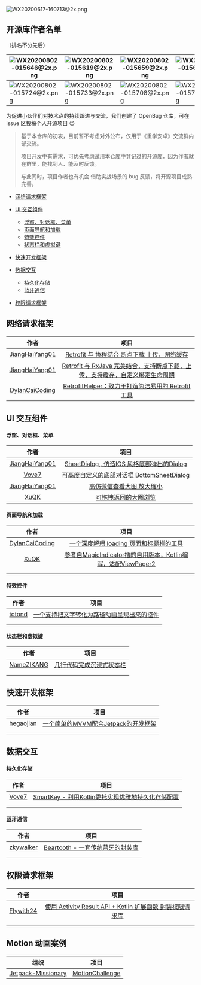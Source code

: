 ![WX20200617-160713@2x.png](https://i.loli.net/2020/06/17/svAqmeMbIlN4LTn.png)



## 开源库作者名单

（排名不分先后）

| ![WX20200802-015646@2x.png](https://i.loli.net/2020/08/02/NBwJMdiHzkoVQsh.png) | ![WX20200802-015619@2x.png](https://i.loli.net/2020/08/02/9qiWD6jpdQKM37w.png) | ![WX20200802-015659@2x.png](https://i.loli.net/2020/08/02/1pUErWsdFDLlmYH.png) | ![WX20200802-015611@2x.png](https://i.loli.net/2020/08/02/sBZTK2VF8avuPkn.png) |
| ------------------------------------------------------------ | ------------------------------------------------------------ | ------------------------------------------------------------ | ------------------------------------------------------------ |
| ![WX20200802-015724@2x.png](https://i.loli.net/2020/08/02/hkiCRO36JpdmIUw.png) | ![WX20200802-015733@2x.png](https://i.loli.net/2020/08/02/BgMFOiz4hSnKlGr.png) | ![WX20200802-015708@2x.png](https://i.loli.net/2020/08/02/Q96oicfgBCJFYSN.png) | ![WX20200802-015717@2x.png](https://i.loli.net/2020/08/02/nhfyJNRga9FcvY3.png) |



为促进小伙伴们对技术点的持续跟进与交流，我们创建了 OpenBug 仓库，可在 issue 区投稿个人开源项目 😉

> 基于本仓库的初衷，目前暂不考虑对外公布，仅用于《重学安卓》交流群内部交流。
>
> 项目开发中有需求，可优先考虑试用本仓库中登记过的开源库，因为作者就在群里，能找到人、能及时反馈。
>
> 与此同时，项目作者也有机会 借助实战场景的 bug 反馈，将开源项目成熟完善。



- [网络请求框架](#wlqqkj)

- [UI 交互组件](#uijhzj)
  - [浮窗、对话框、菜单](#tcdhk)
  - [页面导航和加载](#ymdhhjz)
  - [特效控件](#txkj)
  - [状态栏和虚拟键](#ztlhxnj)
- [快速开发框架](#kskfkj)
- [数据交互](#sjjh)
  - [持久化存储](#cjhcc)
  - [蓝牙通信](#lytx)
- [权限请求框架](#qxqqkj)


## <p id="wlqqkj">网络请求框架</p>

|                        作者                         |                             项目                             |
| :-------------------------------------------------: | :----------------------------------------------------------: |
| [JiangHaiYang01](https://github.com/JiangHaiYang01) | [Retrofit 与 协程结合 断点下载 上传，网络缓存](https://github.com/JiangHaiYang01/RxHttp) |
| [JiangHaiYang01](https://github.com/JiangHaiYang01) | [Retrofit 与 RxJava 完美结合，支持断点下载，上传，支持缓存，自定义绑定生命周期](https://github.com/JiangHaiYang01/RxHttp-RxJava) |
| [DylanCaiCoding](https://github.com/DylanCaiCoding) | [RetrofitHelper：致力于打造简洁易用的 Retrofit 工具](https://github.com/DylanCaiCoding/RetrofitHelper) |



## <p id="uijhzj">UI 交互组件</p>

#### <p id="tcdhk">浮窗、对话框、菜单</p>

|                        作者                         |                             项目                             |
| :-------------------------------------------------: | :----------------------------------------------------------: |
| [JiangHaiYang01](https://github.com/JiangHaiYang01) | [SheetDialog , 仿造IOS 风格底部弹出的Dialog](https://github.com/JiangHaiYang01/SheetDialog) |
|          [Vove7](https://github.com/Vove7)          | [可高度自定义的底部对话框 BottomSheetDialog](https://github.com/Vove7/BottomDialog) |
| [JiangHaiYang01](https://github.com/JiangHaiYang01) | [高仿微信查看大图 放大缩小](https://github.com/JiangHaiYang01/WeChatPhoto) |
|           [XuQK](https://github.com/XuQK)           | [可拖拽返回的大图浏览](https://github.com/XuQK/KDImageViewer) |

#### <p id="ymdhhjz">页面导航和加载</p>

|                        作者                         |                             项目                             |
| :-------------------------------------------------: | :----------------------------------------------------------: |
| [DylanCaiCoding](https://github.com/DylanCaiCoding) | [一个深度解耦 loading 页面和标题栏的工具](https://github.com/DylanCaiCoding/LoadingHelper) |
|           [XuQK](https://github.com/XuQK)           | [参考自MagicIndicator撸的自用版本，Kotlin编写，适配ViewPager2](https://github.com/XuQK/KDTabLayout) |
|                                                     |                                                              |
|                                                     |                                                              |

#### <p id="txkj">特效控件</p>

|                作者                 |                             项目                             |
| :---------------------------------: | :----------------------------------------------------------: |
| [totond](https://github.com/totond) | [一个支持把文字转化为路径动画呈现出来的控件](https://github.com/totond/TextPathView) |
|                                     |                                                              |
|                                     |                                                              |

#### <p id="ztlhxnj">状态栏和虚拟键</p>

|                    作者                     |                             项目                             |
| :-----------------------------------------: | :----------------------------------------------------------: |
| [NameZIKANG](https://github.com/NameZIKANG) | [几行代码完成沉浸式状态栏](https://github.com/NameZIKANG/EStatusBar) |
|                                             |                                                              |
|                                             |                                                              |

## <p id="kskfkj">快速开发框架</p>

|                   作者                    |                             项目                             |
| :---------------------------------------: | :----------------------------------------------------------: |
| [hegaojian](https://github.com/hegaojian) | [一个简单的MVVM配合Jetpack的开发框架](https://github.com/hegaojian/JetpackMvvm) |
|                                           |                                                              |
|                                           |                                                              |



## <p id="sjjh">数据交互</p>

#### <p id="cjhcc">持久化存储</p>

|               作者                |                             项目                             |
| :-------------------------------: | :----------------------------------------------------------: |
| [Vove7](https://github.com/Vove7) | [SmartKey - 利用Kotlin委托实现优雅地持久化存储配置](https://github.com/Vove7/SmartKey) |
|                                   |                                                              |
|                                   |                                                              |

#### <p id="lytx">蓝牙通信</p>

|               作者                |                             项目                             |
| :-------------------------------: | :----------------------------------------------------------: |
| [zkywalker](https://github.com/zkywalker) | [Beartooth - 一套传统蓝牙的封装库](https://github.com/zkywalker/Beartooth) |
|                                   |                                                              |
|                                   |                                                              |

## <p id="qxqqkj">权限请求框架</p>

|                   作者                    |                             项目                             |
| :---------------------------------------: | :----------------------------------------------------------: |
| [Flywith24](https://github.com/Flywith24) | [使用 Activity Result API + Kotlin 扩展函数 封装权限请求库](https://github.com/Flywith24/Flywith24-Permission) |
|                                           |                                                              |
|                                           |                                                              |



## <p id="motion">Motion 动画案例</p>

| 组织                                                        | 项目                                                         |
| ----------------------------------------------------------- | ------------------------------------------------------------ |
| [Jetpack-Missionary](https://github.com/Jetpack-Missionary) | [MotionChallenge](https://github.com/Jetpack-Missionary/MotionChallenge) |



